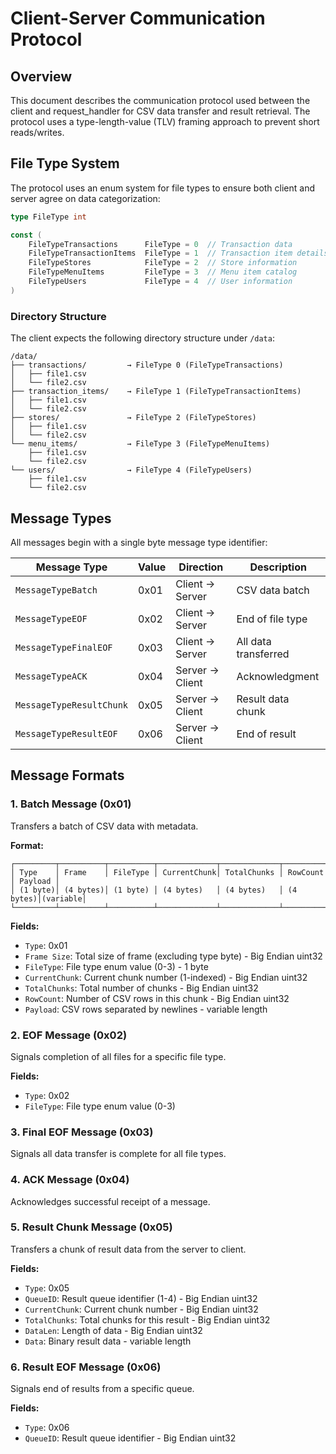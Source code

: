 # Client-Server Communication Protocol

## Overview

This document describes the communication protocol used between the client and request_handler for CSV data transfer and result retrieval. The protocol uses a type-length-value (TLV) framing approach to prevent short reads/writes.

## File Type System

The protocol uses an enum system for file types to ensure both client and server agree on data categorization:

```go
type FileType int

const (
    FileTypeTransactions      FileType = 0  // Transaction data
    FileTypeTransactionItems  FileType = 1  // Transaction item details
    FileTypeStores            FileType = 2  // Store information
    FileTypeMenuItems         FileType = 3  // Menu item catalog
    FileTypeUsers             FileType = 4  // User information
)
```

### Directory Structure

The client expects the following directory structure under `/data`:

```
/data/
├── transactions/         → FileType 0 (FileTypeTransactions)
│   ├── file1.csv
│   └── file2.csv
├── transaction_items/    → FileType 1 (FileTypeTransactionItems)
│   ├── file1.csv
│   └── file2.csv
├── stores/               → FileType 2 (FileTypeStores)
│   ├── file1.csv
│   └── file2.csv
└── menu_items/           → FileType 3 (FileTypeMenuItems)
    ├── file1.csv
    └── file2.csv
└── users/                → FileType 4 (FileTypeUsers)
    ├── file1.csv
    └── file2.csv
```

## Message Types

All messages begin with a single byte message type identifier:

| Message Type | Value | Direction | Description |
|--------------|-------|-----------|-------------|
| `MessageTypeBatch` | 0x01 | Client → Server | CSV data batch |
| `MessageTypeEOF` | 0x02 | Client → Server | End of file type |
| `MessageTypeFinalEOF` | 0x03 | Client → Server | All data transferred |
| `MessageTypeACK` | 0x04 | Server → Client | Acknowledgment |
| `MessageTypeResultChunk` | 0x05 | Server → Client | Result data chunk |
| `MessageTypeResultEOF` | 0x06 | Server → Client | End of result |

## Message Formats

### 1. Batch Message (0x01)

Transfers a batch of CSV data with metadata.

**Format:**
```
┌─────────┬──────────┬──────────┬─────────────┬─────────────┬──────────┬─────────┐
│ Type    │ Frame    │ FileType │ CurrentChunk│ TotalChunks │ RowCount │ Payload │
│ (1 byte)│ (4 bytes)│ (1 byte) │ (4 bytes)   │ (4 bytes)   │ (4 bytes)│(variable│
└─────────┴──────────┴──────────┴─────────────┴─────────────┴──────────┴─────────┘
```

**Fields:**
- `Type`: 0x01
- `Frame Size`: Total size of frame (excluding type byte) - Big Endian uint32
- `FileType`: File type enum value (0-3) - 1 byte
- `CurrentChunk`: Current chunk number (1-indexed) - Big Endian uint32
- `TotalChunks`: Total number of chunks - Big Endian uint32
- `RowCount`: Number of CSV rows in this chunk - Big Endian uint32
- `Payload`: CSV rows separated by newlines - variable length

### 2. EOF Message (0x02)

Signals completion of all files for a specific file type.

**Fields:**
- `Type`: 0x02
- `FileType`: File type enum value (0-3)

### 3. Final EOF Message (0x03)

Signals all data transfer is complete for all file types.

### 4. ACK Message (0x04)

Acknowledges successful receipt of a message.

### 5. Result Chunk Message (0x05)

Transfers a chunk of result data from the server to client.

**Fields:**
- `Type`: 0x05
- `QueueID`: Result queue identifier (1-4) - Big Endian uint32
- `CurrentChunk`: Current chunk number - Big Endian uint32
- `TotalChunks`: Total chunks for this result - Big Endian uint32
- `DataLen`: Length of data - Big Endian uint32
- `Data`: Binary result data - variable length

### 6. Result EOF Message (0x06)

Signals end of results from a specific queue.

**Fields:**
- `Type`: 0x06
- `QueueID`: Result queue identifier - Big Endian uint32
